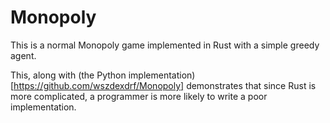 # Monopoly

This is a normal Monopoly game implemented in Rust with a simple greedy agent.

This, along with (the Python implementation)[https://github.com/wszdexdrf/Monopoly] demonstrates that since Rust is more complicated, a programmer is more likely to write a poor implementation.
